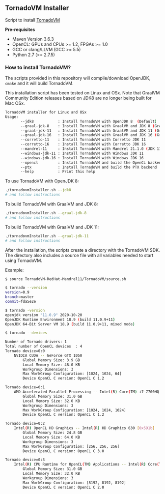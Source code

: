 ## TornadoVM Installer

Script to install [TornadoVM](https://github.com/beehive-lab/TornadoVM/)

**Pre-requisites**

* Maven Version 3.6.3
* OpenCL: GPUs and CPUs >= 1.2, FPGAs >= 1.0
* GCC or clang/LLVM (GCC >= 5.5)
* Python 2.7 (>= 2.7.5)

### How to install TornadoVM? 

The scripts provided in this repository will compile/download OpenJDK, `cmake` and it will build TornadoVM.

This installation script has been tested on Linux and OSx.
Note that GraalVM Community Edition releases based on JDK8 are no longer being built for Mac OSx.

```bash
TornadoVM installer for Linux and OSx
Usage:
       --jdk8           : Install TornadoVM with OpenJDK 8  (Default)
       --graal-jdk-8    : Install TornadoVM with GraalVM and JDK 8 (GraalVM 21.1.0)
       --graal-jdk-11   : Install TornadoVM with GraalVM and JDK 11 (GraalVM 21.1.0)
       --graal-jdk-16   : Install TornadoVM with GraalVM and JDK 16 (GraalVM 21.1.0)
       --corretto-11    : Install TornadoVM with Corretto JDK 11
       --corretto-16    : Install TornadoVM with Corretto JDK 16
       --mandrel-11     : Install TornadoVM with Mandrel 21.1.0 (JDK 11)
       --windows-jdk-11 : Install TornadoVM with Windows JDK 11
       --windows-jdk-16 : Install TornadoVM with Windows JDK 16
       --opencl         : Install TornadoVM and build the OpenCL backend
       --ptx            : Install TornadoVM and build the PTX backend
       --help           : Print this help

```

To use TornadoVM with OpenJDK 8:

```bash
./tornadovmInstaller.sh --jdk8
# and follow instructions
```

To build TornadoVM with GraalVM and JDK 8:


```bash
./tornadovmInstaller.sh --graal-jdk-8
# and follow instructions
```


To build TornadoVM with GraalVM and JDK 11:


```bash
./tornadovmInstaller.sh --graal-jdk-11
# and follow instructions
```

After the installation, the scripts create a directory with the TornadoVM SDK. The directory also includes a source file with all variables needed to start using TornadoVM. 


Example:
```bash
$ source TornadoVM-RedHat-Mandrel11/TornadoVM/source.sh

$ tornado --version
version=0.9
branch=master
commit=fda5e2e

$ tornado -version
openjdk version "11.0.9" 2020-10-20
OpenJDK Runtime Environment 18.9 (build 11.0.9+11)
OpenJDK 64-Bit Server VM 18.9 (build 11.0.9+11, mixed mode)

$ tornado --devices

Number of Tornado drivers: 1
Total number of OpenCL devices  : 4
Tornado device=0:0
	NVIDIA CUDA -- GeForce GTX 1050
		Global Memory Size: 3.9 GB
		Local Memory Size: 48.0 KB
		Workgroup Dimensions: 3
		Max WorkGroup Configuration: [1024, 1024, 64]
		Device OpenCL C version: OpenCL C 1.2

Tornado device=0:1
	AMD Accelerated Parallel Processing -- Intel(R) Core(TM) i7-7700HQ CPU @ 2.80GHz
		Global Memory Size: 31.0 GB
		Local Memory Size: 32.0 KB
		Workgroup Dimensions: 3
		Max WorkGroup Configuration: [1024, 1024, 1024]
		Device OpenCL C version: OpenCL C 1.2

Tornado device=0:2
	Intel(R) OpenCL HD Graphics -- Intel(R) HD Graphics 630 [0x591b]
		Global Memory Size: 24.8 GB
		Local Memory Size: 64.0 KB
		Workgroup Dimensions: 3
		Max WorkGroup Configuration: [256, 256, 256]
		Device OpenCL C version: OpenCL C 3.0

Tornado device=0:3
	Intel(R) CPU Runtime for OpenCL(TM) Applications -- Intel(R) Core(TM) i7-7700HQ CPU @ 2.80GHz
		Global Memory Size: 31.0 GB
		Local Memory Size: 32.0 KB
		Workgroup Dimensions: 3
		Max WorkGroup Configuration: [8192, 8192, 8192]
		Device OpenCL C version: OpenCL C 2.0
```

